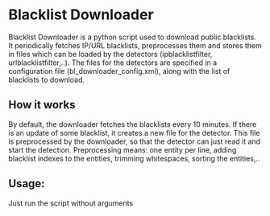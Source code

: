 # Blacklist Downloader

Blacklist Downloader is a python script used to download public blacklists. 
It periodically fetches IP/URL blacklists, preprocesses them and stores them
in files which can be loaded by the detectors (ipblacklistfilter, urlblacklistfilter,..).
The files for the detectors are specified in a configuration file (bl_downloader_config.xml), 
along with the list of blacklists to download.
   
## How it works

By default, the downloader fetches the blacklists every 10 minutes. If there is an update of some
blacklist, it creates a new file for the detector. This file is preprocessed by the downloader, so that
the detector can just read it and start the detection. Preprocessing means: one entity per line,
adding blacklist indexes to the entities, trimming whitespaces, sorting the entities,..

## Usage:

Just run the script without arguments
